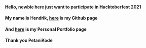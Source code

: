 #### Hello, newbie here just want to participate in Hacktoberfest 2021
#### My name is Hendrik, [here](https://github.com/heeendri) is my Github page
#### And [here](heeendri.github.io) is my Personal Portfolio page
#### Thank you PetaniKode
